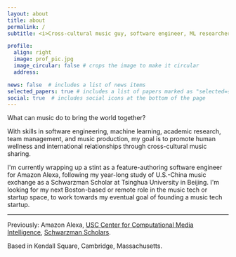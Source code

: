 ```yaml
---
layout: about
title: about
permalink: /
subtitle: <i>Cross-cultural music guy, software engineer, ML researcher, DJ, harmonica blower.</i>

profile:
  align: right
  image: prof_pic.jpg
  image_circular: false # crops the image to make it circular
  address:

news: false  # includes a list of news items
selected_papers: true # includes a list of papers marked as "selected={true}"
social: true  # includes social icons at the bottom of the page
---
```


What can music do to bring the world together?

With skills in software engineering, machine learning, academic research, team management, and music production, my goal is to promote human wellness and international relationships through cross-cultural music sharing.

I'm currently wrapping up a stint as a feature-authoring software engineer for Amazon Alexa, following my year-long study of U.S.-China music exchange as a Schwarzman Scholar at Tsinghua University in Beijing. I'm looking for my next Boston-based or remote role in the music tech or startup space, to work towards my eventual goal of founding a music tech startup.

---

Previously: Amazon Alexa, [USC Center for Computational Media Intelligence](https://sail.usc.edu/~ccmi/), [Schwarzman Scholars](https://www.schwarzmanscholars.org/).

Based in Kendall Square, Cambridge, Massachusetts.
